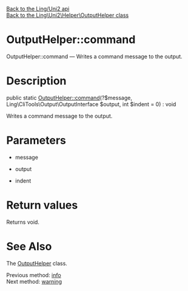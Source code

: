 [Back to the Ling/Uni2 api](https://github.com/lingtalfi/Uni2/blob/master/doc/api/Ling/Uni2.md)<br>
[Back to the Ling\Uni2\Helper\OutputHelper class](https://github.com/lingtalfi/Uni2/blob/master/doc/api/Ling/Uni2/Helper/OutputHelper.md)


OutputHelper::command
================



OutputHelper::command — Writes a command message to the output.




Description
================


public static [OutputHelper::command](https://github.com/lingtalfi/Uni2/blob/master/doc/api/Ling/Uni2/Helper/OutputHelper/command.md)(?$message, Ling\CliTools\Output\OutputInterface $output, int $indent = 0) : void




Writes a command message to the output.




Parameters
================


- message

    

- output

    

- indent

    


Return values
================

Returns void.








See Also
================

The [OutputHelper](https://github.com/lingtalfi/Uni2/blob/master/doc/api/Ling/Uni2/Helper/OutputHelper.md) class.

Previous method: [info](https://github.com/lingtalfi/Uni2/blob/master/doc/api/Ling/Uni2/Helper/OutputHelper/info.md)<br>Next method: [warning](https://github.com/lingtalfi/Uni2/blob/master/doc/api/Ling/Uni2/Helper/OutputHelper/warning.md)<br>

